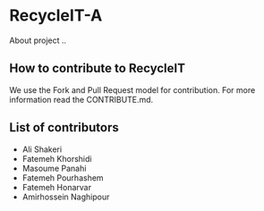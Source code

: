 # RecycleIT-A
About project ..

## How to contribute to RecycleIT
We use the Fork and Pull Request model for contribution. For more information
read the CONTRIBUTE.md.

## List of contributors
- Ali Shakeri
- Fatemeh Khorshidi
- Masoume Panahi
- Fatemeh Pourhashem
- Fatemeh Honarvar
- Amirhossein Naghipour
